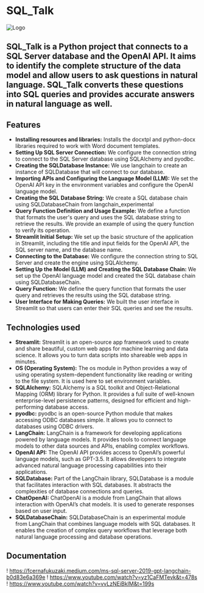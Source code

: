 # SQL_Talk

![Logo](https://images.datacamp.com/image/upload/v1649063788/image5_mokwti.png)

## SQL_Talk is a Python project that connects to a SQL Server database and the OpenAI API. It aims to identify the complete structure of the data model and allow users to ask questions in natural language. SQL_Talk converts these questions into SQL queries and provides accurate answers in natural language as well.

## Features

- **Installing resources and libraries:** Installs the docxtpl and python-docx libraries required to work with Word document templates.
- **Setting Up SQL Server Connection:** We configure the connection string to connect to the SQL Server database using SQLAlchemy and pyodbc.
- **Creating the SQLDatabase Instance:** We use langchain to create an instance of SQLDatabase that will connect to our database.
- **Importing APIs and Configuring the Language Model (LLM):** We set the OpenAI API key in the environment variables and configure the OpenAI language model.
- **Creating the SQL Database String:** We create a SQL database chain using SQLDatabaseChain from langchain_experimental
- **Query Function Definition and Usage Example:** We define a function that formats the user's query and uses the SQL database string to retrieve the results. We provide an example of using the query function to verify its operation.
- **Streamlit Initial Setup:** We set up the basic structure of the application in Streamlit, including the title and input fields for the OpenAI API, the SQL server name, and the database name.
- **Connecting to the Database:** We configure the connection string to SQL Server and create the engine using SQLAlchemy.
- **Setting Up the Model (LLM) and Creating the SQL Database Chain:** We set up the OpenAI language model and created the SQL database chain using SQLDatabaseChain.
- **Query Function:** We define the query function that formats the user query and retrieves the results using the SQL database string.
- **User Interface for Making Queries:** We built the user interface in Streamlit so that users can enter their SQL queries and see the results.

## Technologies used

- **Streamlit:** Streamlit is an open-source app framework used to create and share beautiful, custom web apps for machine learning and data science. It allows you to turn data scripts into shareable web apps in minutes.
- **OS (Operating System):** The os module in Python provides a way of using operating system-dependent functionality like reading or writing to the file system. It is used here to set environment variables.
- **SQLAlchemy:** SQLAlchemy is a SQL toolkit and Object-Relational Mapping (ORM) library for Python. It provides a full suite of well-known enterprise-level persistence patterns, designed for efficient and high-performing database access.
- **pyodbc:** pyodbc is an open-source Python module that makes accessing ODBC databases simple. It allows you to connect to databases using ODBC drivers.
- **LangChain:** LangChain is a framework for developing applications powered by language models. It provides tools to connect language models to other data sources and APIs, enabling complex workflows.
- **OpenAI API:** The OpenAI API provides access to OpenAI’s powerful language models, such as GPT-3.5. It allows developers to integrate advanced natural language processing capabilities into their applications.
- **SQLDatabase:** Part of the LangChain library, SQLDatabase is a module that facilitates interaction with SQL databases. It abstracts the complexities of database connections and queries.
- **ChatOpenAI:** ChatOpenAI is a module from LangChain that allows interaction with OpenAI’s chat models. It is used to generate responses based on user input.
- **SQLDatabaseChain:** SQLDatabaseChain is an experimental module from LangChain that combines language models with SQL databases. It enables the creation of complex query workflows that leverage both natural language processing and database operations.

## **Documentation**
! https://fcernafukuzaki.medium.com/ms-sql-server-2019-gpt-langchain-b0d83e6a369e
! https://www.youtube.com/watch?v=yz1CaFMTevk&t=478s
! https://www.youtube.com/watch?v=vvLzNEiBkIM&t=199s
